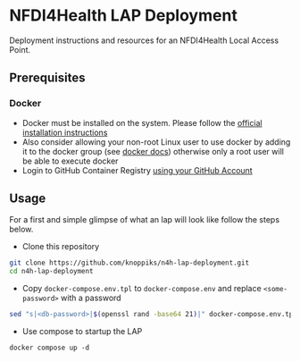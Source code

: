 # NFDI4Health LAP Deployment

Deployment instructions and resources for an NFDI4Health Local Access Point.

## Prerequisites

### Docker

* Docker must be installed on the system. Please follow the [official installation instructions][docker-install]
* Also consider allowing your non-root Linux user to use docker by adding it to the docker group
  (see [docker docs][docker-ugroup]) otherwise only a root user will be able to execute docker
* Login to GitHub Container Registry [using your GitHub Account][ghcr-auth] 

## Usage

For a first and simple glimpse of what an lap will look like follow the steps below.

* Clone this repository

```bash
git clone https://github.com/knoppiks/n4h-lap-deployment.git
cd n4h-lap-deployment
```

* Copy `docker-compose.env.tpl` to `docker-compose.env` and replace `<some-password>` with a password

```bash
sed "s|<db-password>|$(openssl rand -base64 21)|" docker-compose.env.tpl | sed "s|<root-password>|$(openssl rand -base64 21)|" > docker-compose.env
```

* Use compose to startup the LAP

```
docker compose up -d
```

[docker-install]: https://docs.docker.com/get-docker/
[docker-ugroup]: https://docs.docker.com/engine/install/linux-postinstall/#manage-docker-as-a-non-root-user
[ghcr-auth]: https://docs.github.com/en/packages/working-with-a-github-packages-registry/working-with-the-container-registry#authenticating-to-the-container-registry